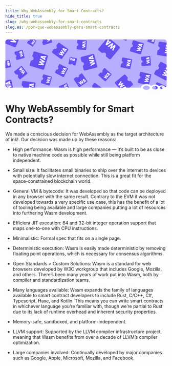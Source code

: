 ```yaml
---
title: Why WebAssembly for Smart Contracts?
hide_title: true
slug: /why-webassembly-for-smart-contracts
slug.es: /por-que-webassembly-para-smart-contracts
---
```


<img src="/img/title/wasm.svg" className="titlePic" />

# Why WebAssembly for Smart Contracts?

We made a conscious decision for WebAssembly as the target architecture of ink!.
Our decision was made up by these reasons:

* <span class="highlight">High performance: </span>Wasm is high performance — it’s built to be as close to native machine code as possible while still being platform independent.

* <span class="highlight">Small size: </span>It facilitates small binaries to ship over the internet to devices with potentially slow internet connection.
This is a great fit for the space-constrained blockchain world.

* <span class="highlight">General VM & bytecode: </span>
It was developed so that code can be deployed in any browser with the same result.
Contrary to the EVM it was not developed towards a very specific use case,
this has the benefit of a lot of tooling being available and large
companies putting a lot of resources into furthering Wasm development.

* <span class="highlight">Efficient JIT execution: </span>
64 and 32-bit integer operation support that maps one-to-one with CPU instructions.

* <span class="highlight">Minimalistic: </span> Formal spec that fits on a single page.

* <span class="highlight">Deterministic execution: </span>
Wasm is easily made deterministic by removing floating point operations, which is necessary for consensus algorithms.

* <span class="highlight">Open Standards > Custom Solutions: </span>
Wasm is a standard for web browsers developed by W3C workgroup that includes Google, Mozilla, and others.
There’s been many years of work put into Wasm, both by compiler and standardization teams.

* <span class="highlight">Many languages available: </span> Wasm expands the family of languages available to smart contract developers to include Rust, C/C++, C#, Typescript, Haxe, and Kotlin. This means you can write smart contracts in whichever language you’re familiar with, though we’re partial to Rust due to its lack of runtime overhead and inherent security properties.

* <span class="highlight">Memory-safe, sandboxed, and platform-independent.</span>

* <span class="highlight">LLVM support: </span>
Supported by the LLVM compiler infrastructure project, meaning that Wasm benefits from over a decade of LLVM’s compiler optimization.

* <span class="highlight">Large companies involved: </span> Continually developed by major companies such as Google, Apple, Microsoft, Mozilla, and Facebook.
